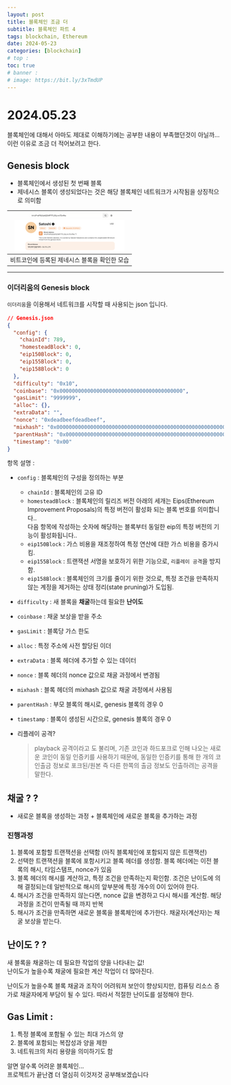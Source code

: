 ```yaml
---
layout: post
title: 블록체인 조금 더
subtitle: 블록체인 파트 4
tags: blockchain, Ethereum
date: 2024-05-23
categories: [blockchain]
# top :
toc: true
# banner :
# image: https://bit.ly/3xTmdUP
---
```


# 2024.05.23

블록체인에 대해서 아마도 제대로 이해하기에는 공부한 내용이 부족했던것이 아닐까...  
이런 이유로 조금 더 적어보려고 한다.

## Genesis block

- 블록체인에서 생성된 첫 번째 블록
- 제네시스 블록이 생성되었다는 것은 해당 블록체인 네트워크가 시작됨을 상징적으로 의미함

| <img src="./genesis.png" width="256" height="auto" /> |
| :---------------------------------------------------: |
|     비트코인에 등록된 제네시스 블록을 확인한 모습     |

---

### 이더리움의 Genesis block

`이더리움`을 이용해서 네트워크를 시작할 때 사용되는 json 입니다.

```json
// Genesis.json
{
  "config": {
    "chainId": 789,
    "homesteadBlock": 0,
    "eip150Block": 0,
    "eip155Block": 0,
    "eip158Block": 0
  },
  "difficulty": "0x10",
  "coinbase": "0x0000000000000000000000000000000000000000",
  "gasLimit": "9999999",
  "alloc": {},
  "extraData": "",
  "nonce": "0xdeadbeefdeadbeef",
  "mixhash": "0x0000000000000000000000000000000000000000000000000000000000000000",
  "parentHash": "0x0000000000000000000000000000000000000000000000000000000000000000",
  "timestamp": "0x00"
}
```

항목 설명 :

- `config` : 블록체인의 구성을 정의하는 부분
  - `chainId` : 블록체인의 고유 ID
  - `homesteadBlock` : 블록체인의 릴리즈 버전
    아래의 세개는 Eips(Ethereum Improvement Proposals)의 특정 버전이 활성화 되는 블록 번호를 의미합니다..  
    다음 항목에 작성하는 숫자에 해당하는 블록부터 동일한 eip의 특정 버전의 기능이 활성화됩니다..
  - `eip150Block` : 가스 비용을 재조정하여 특정 연산에 대한 가스 비용을 증가시킴.
  - `eip155Block` : 트랜잭션 서명을 보호하기 위한 기능으로, `리플레이 공격`을 방지함.
  - `eip158Block` : 블록체인의 크기를 줄이기 위한 것으로, 특정 조건을 만족하지 않는 계정을 제거하는 상태 정리(state pruning)가 도입됨.
- `difficulty` : 새 블록을 **채굴**하는데 필요한 **난이도**
- `coinbase` : 채굴 보상을 받을 주소
- `gasLimit` : 블록당 가스 한도
- `alloc` : 특정 주소에 사전 할당된 이더
- `extraData` : 블록 헤더에 추가할 수 있는 데이터
- `nonce` : 블록 헤더의 nonce 값으로 채굴 과정에서 변경됨
- `mixhash` : 블록 헤더의 mixhash 값으로 채굴 과정에서 사용됨
- `parentHash` : 부모 블록의 해시로, genesis 블록의 경우 0
- `timestamp` : 블록이 생성된 시간으로, genesis 블록의 경우 0

- 리플레이 공격?
  > playback 공격이라고 도 불리며, 기존 코인과 하드포크로 인해 나오는 새로운 코인이 동일 인증키를 사용하기 때문에, 동일한 인증키를 통해 한 개의 코인출금 정보로 포크된/원본 즉 다른 한쪽의 출금 정보도 인출하려는 공격을 말한다.

## 채굴 ? ?

- 새로운 블록을 생성하는 과정 + 블록체인에 새로운 블록을 추가하는 과정

### 진행과정

1. 블록에 포함할 트랜잭션을 선택함 (아직 블록체인에 포함되지 않은 트랜잭션)
2. 선택한 트랜잭션을 블록에 포함시키고 블록 헤더를 생성함. 블록 헤더에는 이전 블록의 해시, 타임스탬프, nonce가 있음
3. 블록 헤더의 해시를 계산하고, 특정 조건을 만족하는지 확인함. 조건은 난이도에 의해 결정되는데 일반적으로 해시의 앞부분에 특정 개수의 0이 있어야 한다.
4. 해시가 조건을 만족하지 않는다면, nonce 값을 변경하고 다시 해시를 계산함. 해당 과정을 조건이 만족될 때 까지 반복
5. 해시가 조건을 만족하면 새로운 블록을 블록체인에 추가한다. 채굴자(계산자)는 채굴 보상을 받는다.

## 난이도 ? ?

새 블록을 채굴하는 데 필요한 작업의 양을 나타내는 값!  
난이도가 높을수록 채굴에 필요한 계산 작업이 더 많아진다.

난이도가 높을수록
블록 채굴과 조작이 어려워져 보안이 향상되지만,
컴퓨팅 리소스 증가로 채굴자에게 부담이 될 수 있다. 따라서 적절한 난이도를 설정해야 한다.

## Gas Limit :

1. 특정 블록에 포함될 수 있는 최대 가스의 양
2. 블록에 포함되는 복잡성과 양을 제한
3. 네트워크의 처리 용량을 의미하기도 함

알면 알수록 어려운 블록체인...  
프로젝트가 끝난겸 더 열심히 이것저것 공부해보겠습니다
